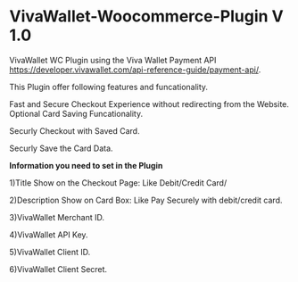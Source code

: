 # VivaWallet-Woocommerce-Plugin V 1.0
VivaWallet WC Plugin using the Viva Wallet Payment API https://developer.vivawallet.com/api-reference-guide/payment-api/.

This Plugin offer following features and funcationality.

Fast and Secure Checkout Experience without redirecting from the Website.
Optional Card Saving Funcationality.

Securly Checkout with Saved Card.

Securly Save the Card Data.

**Information you need to set in the Plugin**

1)Title Show on the Checkout Page: Like Debit/Credit Card/

2)Description Show on Card Box: Like Pay Securely with debit/credit card.

3)VivaWallet Merchant ID.

4)VivaWallet API Key.

5)VivaWallet Client ID.

6)VivaWallet Client Secret.
